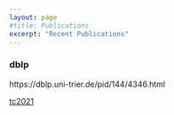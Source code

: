 ```yaml
---
layout: page
#title: Publications
excerpt: "Recent Publications"
---
```

<h3> dblp </h3>
https://dblp.uni-trier.de/pid/144/4346.html

[tc2021](./pubs/Learning_Application_Bias_TC_2021.pdf)
